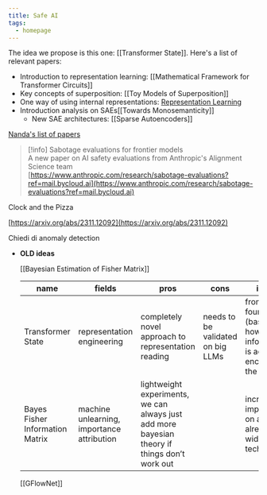 ```yaml
---
title: Safe AI
tags:
  - homepage
---
```

The idea we propose is this one: [[Transformer State]]. Here's a list of relevant papers:
- Introduction to representation learning: [[Mathematical Framework for Transformer Circuits]]
- Key concepts of superposition: [[Toy Models of Superposition]]
- One way of using internal representations: [Representation Learning](https://arxiv.org/abs/1206.5538)
- Introduction analysis on SAEs[[Towards Monosemanticity]]
	- New SAE architectures: [[Sparse Autoencoders]]

  

[Nanda's list of papers](https://www.alignmentforum.org/posts/NfFST5Mio7BCAQHPA/an-extremely-opinionated-annotated-list-of-my-favourite-1#comments)

> [!info] Sabotage evaluations for frontier models  
> A new paper on AI safety evaluations from Anthropic's Alignment Science team  
> [https://www.anthropic.com/research/sabotage-evaluations?ref=mail.bycloud.ai](https://www.anthropic.com/research/sabotage-evaluations?ref=mail.bycloud.ai)  

Clock and the Pizza

[https://arxiv.org/abs/2311.12092](https://arxiv.org/abs/2311.12092)

Chiedi di anomaly detection

  

  

  

  

  

  

  

- **OLD ideas**
    
    [[Bayesian Estimation of Fisher Matrix]]
    
    |**name**|**fields**|**pros**|**cons**|**impact**|
    |---|---|---|---|---|
    |Transformer State|representation engineering|completely novel approach to representation reading|needs to be validated on big LLMs|from none to foundational (based on how much information is actually encoded in the state)|
    |Bayes Fisher Information Matrix|machine unlearning, importance attribution|lightweight experiments, we can always just add more bayesian theory if things don’t work out||incremental improvement on an already widespread technique|
    
    [[GFlowNet]]